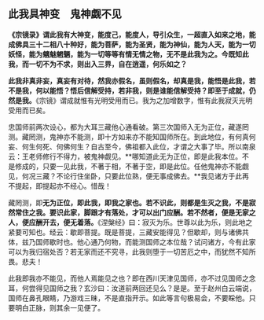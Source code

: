 ##  此我具神变　鬼神觑不见

**《宗镜录》谓此我有大神变，能度己，能度人，导引众生，一超直入如来之地，能成佛具三十二相八十种好，能为菩萨，能为圣贤，能为神仙，能为人天，能为一切妖怪，能为魑魅魍魉，能为一切等等有情无情之物，无不是此我为之。今既知此我，而一切不为不求，则出入三界，自在逍遥，何乐如之？**

**此我非真非妄，真妄有对待，然我亦假名，虽则假名，却真是我，能悟是此我，若不是我，何以能悟？悟后信解受持，若非我，则是谁能信解受持？即至于成就，仍然是我。**《宗镜》谓成就惟有光明受用而已。我为之加增数字，惟有此我寂灭光明受用而已矣。

忠国师前两次设心，都为大耳三藏他心通看破。第三次国师入无为正位，藏遂罔测。藏罔测，鬼神亦不能测，即十方如来亦不能知国师所在。到此地位，有何真何妄、何生何死、何佛何生？自古至今，佛祖都入此位，才谓之大事了毕。所以南泉云：王老师修行不得力，被鬼神觑见。**哪知道此无为正位，即是此我本位。不是修成的，只要一见此我，不著于相，不著于空，即是此位。任他鬼神亦不能觑见，何况三藏？不论行住坐卧，只要此位熟，便无事成佛去。**我见诸方于此再不提起，即提起亦不经心。惜哉！

藏罔测，即**无为正位，即此我，即我之家也。若不识此，则都是生灭之我，不是寂然常住之我。要识此家，脚跟才有落处，才可以出门应酬。若不然者，便是无家之人，便应酬开去，便无着落。**《涅槃经》曰：寂灭为乐。世尊以此为乐，则此地之紧要可知也。经云：歇即菩提。既是菩提，三藏安能得见？但歇却，则与诸佛共体，兹乃国师歇时也。他心通乃何物，而能测国师之本位哉？试问诸方，今有此家可以为我归宿处否？若无家而还不究寻，此我则堕于一切苦厄之中，而犹然不知所畏。悲夫！

此我即我亦不能见，而他人焉能见之也？即在西川天津见国师，亦不过见国师之念耳，何尝得见国师之我？玄沙曰：汝道前两回还见么？是是。至于赵州白云端说，国师在鼻孔眼睛，乃游戏三昧，不是直指开示。如此等言句极易会，不要睬他。只要明白正脉，则其余一见便了。

